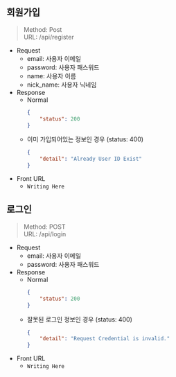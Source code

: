 
## 회원가입
> Method: Post  
> URL: /api/register  

- Request  
	- email: 사용자 이메일  
	- password: 사용자 패스워드
	- name: 사용자 이름
	- nick_name: 사용자 닉네임
- Response
	- Normal
		```json
		{
    		"status": 200
		}
		```
	- 이미 가입되어있는 정보인 경우 (status: 400)
		```json
		{
    		"detail": "Already User ID Exist"
		}
		``` 
- Front URL
	- `Writing Here`

## 로그인
> Method: POST  
> URL: /api/login 

- Request
	- email: 사용자 이메일
	- password: 사용자 패스워드
- Response
	- Normal
		```json
		{
    		"status": 200
		}
		```
	- 잘못된 로그인 정보인 경우 (status: 400)
		```json
		{
    		"detail": "Request Credential is invalid."
		}
		```
- Front URL
	- `Writing Here`
		